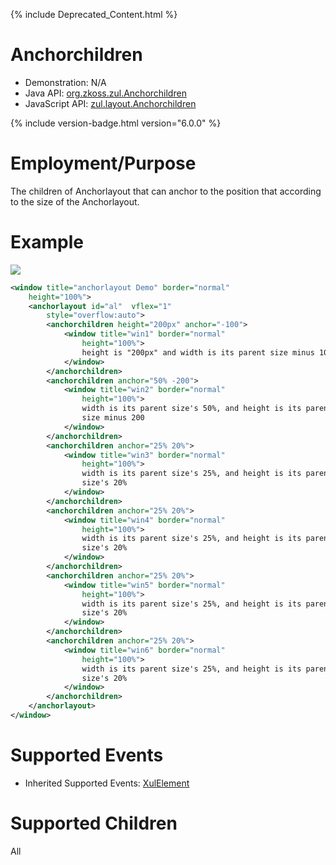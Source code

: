  {% include Deprecated_Content.html %}

# Anchorchildren

- Demonstration: N/A
- Java API: [org.zkoss.zul.Anchorchildren](https://www.zkoss.org/javadoc/latest/zk/org/zkoss/zul/Anchorchildren.html)
- JavaScript API:
  [zul.layout.Anchorchildren](https://www.zkoss.org/javadoc/latest/jsdoc/classes/zul.layout.Anchorchildren.html)


{% include version-badge.html version="6.0.0" %}

# Employment/Purpose

The children of Anchorlayout that can anchor to the position that
according to the size of the Anchorlayout.

# Example

![]({{site.baseurl}}/zk_component_ref/images/zkcomref_anchorlayout_example.png)

```xml
<window title="anchorlayout Demo" border="normal" 
    height="100%">
    <anchorlayout id="al"  vflex="1"
        style="overflow:auto">
        <anchorchildren height="200px" anchor="-100">
            <window title="win1" border="normal" 
                height="100%">
                height is "200px" and width is its parent size minus 100
            </window>
        </anchorchildren>
        <anchorchildren anchor="50% -200">
            <window title="win2" border="normal" 
                height="100%">
                width is its parent size's 50%, and height is its parent
                size minus 200
            </window>
        </anchorchildren>
        <anchorchildren anchor="25% 20%">
            <window title="win3" border="normal" 
                height="100%">
                width is its parent size's 25%, and height is its parent
                size's 20%
            </window>
        </anchorchildren>
        <anchorchildren anchor="25% 20%">
            <window title="win4" border="normal" 
                height="100%">
                width is its parent size's 25%, and height is its parent
                size's 20%
            </window>
        </anchorchildren>
        <anchorchildren anchor="25% 20%">
            <window title="win5" border="normal" 
                height="100%">
                width is its parent size's 25%, and height is its parent
                size's 20%
            </window>
        </anchorchildren>
        <anchorchildren anchor="25% 20%">
            <window title="win6" border="normal" 
                height="100%">
                width is its parent size's 25%, and height is its parent
                size's 20%
            </window>
        </anchorchildren>
    </anchorlayout>
</window>
```

# Supported Events
- Inherited Supported Events: [XulElement]({{site.baseurl}}/zk_component_ref/xulelement#Supported_Events)

# Supported Children

All